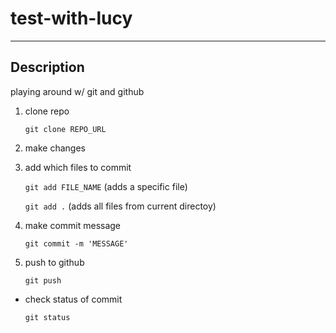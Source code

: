 # test-with-lucy
---
## Description
playing around w/ git and github


1. clone repo

    `git clone REPO_URL`

2. make changes
3. add which files to commit

    `git add FILE_NAME` (adds a specific file)

    `git add .` (adds all files from current directoy)

4. make commit message

    `git commit -m 'MESSAGE'`

5. push to github

    `git push`



- check status of commit

    `git status`